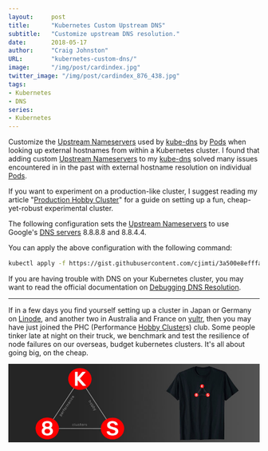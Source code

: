 ```yaml
---
layout:     post
title:      "Kubernetes Custom Upstream DNS"
subtitle:   "Customize upstream DNS resolution."
date:       2018-05-17
author:     "Craig Johnston"
URL:        "kubernetes-custom-dns/"
image:      "/img/post/cardindex.jpg"
twitter_image: "/img/post/cardindex_876_438.jpg"
tags:
- Kubernetes
- DNS
series:
- Kubernetes
---
```


Customize the [Upstream Nameservers] used by [kube-dns] by [Pods] when looking up external hostnames from within a Kubernetes cluster. I found that adding custom [Upstream Nameservers] to my [kube-dns] solved many issues encountered in in the past with external hostname resolution on individual [Pods].

If you want to experiment on a production-like cluster, I suggest reading my article "[Production Hobby Cluster]" for a guide on setting up a fun, cheap-yet-robust experimental cluster.

The following configuration sets the [Upstream Nameservers] to use Google's [DNS servers] 8.8.8.8 and 8.8.4.4.

<script src="https://gist.github.com/cjimti/3a500e8efffa1fcaedda8b844c7d6aa7.js"></script>

You can apply the above configuration with the following command:

```bash
kubectl apply -f https://gist.githubusercontent.com/cjimti/3a500e8efffa1fcaedda8b844c7d6aa7/raw/ae7329733452dda8cce573fb78f33c22c65cb3fa/00-kube-dns-upstream.yml
```

If you are having trouble with DNS on your Kubernetes cluster, you may want to read the official documentation on [Debugging DNS Resolution].

---

If in a few days you find yourself setting up a cluster in Japan or Germany on [Linode], and another two in Australia and France on [vultr], then you may have just joined the PHC (Performance [Hobby Cluster]s) club. Some people tinker late at night on their truck, we benchmark and test the resilience of node failures on our overseas, budget kubernetes clusters. It's all about going big, on the cheap.

[![k8s performance hobby clusters](https://github.com/cjimti/mk/raw/master/images/content/k8s-tshirt-banner.jpg)](https://amzn.to/2IOe8Yu)

[Debugging DNS Resolution]: https://kubernetes.io/docs/tasks/administer-cluster/dns-debugging-resolution/
[Production Hobby Cluster]: /hobby-cluster/
[Pods]: https://kubernetes.io/docs/concepts/workloads/pods/pod/
[Upstream Nameservers]: https://kubernetes.io/docs/tasks/administer-cluster/dns-custom-nameservers/
[kube-dns]: https://kubernetes.io/docs/concepts/services-networking/dns-pod-service/
[Hobby Cluster]: /hobby-cluster/
[Linode]: https://www.linode.com/?r=848a6b0b21dc8edd33124f05ec8f99207ccddfde
[vultr]: https://www.vultr.com/?ref=7418713
[DNS servers]: https://developers.google.com/speed/public-dns/